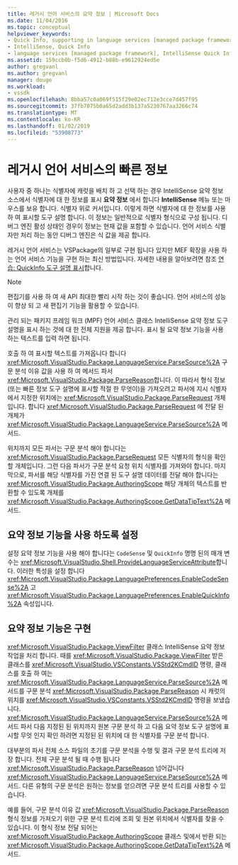 ```yaml
---
title: 레거시 언어 서비스의 요약 정보 | Microsoft Docs
ms.date: 11/04/2016
ms.topic: conceptual
helpviewer_keywords:
- Quick Info, supporting in language services [managed package framework]
- IntelliSense, Quick Info
- language services [managed package framework], IntelliSense Quick Info
ms.assetid: 159ccb0b-f5d6-4912-b88b-e9612924ed5e
author: gregvanl
ms.author: gregvanl
manager: douge
ms.workload:
- vssdk
ms.openlocfilehash: 8bba57c0a069f515f29e02ec712e3cce7d457f95
ms.sourcegitcommit: 37fb7075b0a65d2add3b137a5230767aa3266c74
ms.translationtype: MT
ms.contentlocale: ko-KR
ms.lasthandoff: 01/02/2019
ms.locfileid: "53908773"
---
```

# <a name="quick-info-in-a-legacy-language-service"></a>레거시 언어 서비스의 빠른 정보
사용자 중 하나는 식별자에 캐럿을 배치 하 고 선택 하는 경우 IntelliSense 요약 정보 소스에서 식별자에 대 한 정보를 표시 **요약 정보** 에서 합니다 **IntelliSense** 메뉴 또는 마우스를 보유 합니다. 식별자 위로 커서입니다. 이렇게 하면 식별자에 대 한 정보를 사용 하 여 표시할 도구 설명 합니다. 이 정보는 일반적으로 식별자 형식으로 구성 됩니다. 디버그 엔진 활성 상태인 경우이 정보는 현재 값을 포함할 수 있습니다. 언어 서비스 식별자만 처리 하는 동안 디버그 엔진은 식 값을 제공 합니다.  
  
 레거시 언어 서비스는 VSPackage의 일부로 구현 됩니다 있지만 MEF 확장을 사용 하는 언어 서비스 기능을 구현 하는 최신 방법입니다. 자세한 내용을 알아보려면 참조 [연습: QuickInfo 도구 설명 표시](../../extensibility/walkthrough-displaying-quickinfo-tooltips.md)합니다.  
  
> [!NOTE]
>  편집기를 사용 하 여 새 API 최대한 빨리 시작 하는 것이 좋습니다. 언어 서비스의 성능이 향상 되 고 새 편집기 기능을 활용할 수 있습니다.  
  
 관리 되는 패키지 프레임 워크 (MPF) 언어 서비스 클래스 IntelliSense 요약 정보 도구 설명을 표시 하는 것에 대 한 전체 지원을 제공 합니다. 표시 될 요약 정보 기능을 사용 하는 텍스트를 입력 하면 됩니다.  
  
 호출 하 여 표시할 텍스트를 가져옵니다 합니다 <xref:Microsoft.VisualStudio.Package.LanguageService.ParseSource%2A> 구문 분석 이유 값을 사용 하 여 메서드 파서 <xref:Microsoft.VisualStudio.Package.ParseReason>합니다. 이 따라서 형식 정보 (또는 빠른 정보 도구 설명에 표시할 적절 한 무엇이)을 가져오려고 파서에 지시 식별자에서 지정한 위치에는 <xref:Microsoft.VisualStudio.Package.ParseRequest> 개체입니다. 합니다 <xref:Microsoft.VisualStudio.Package.ParseRequest> 에 전달 된 개체가 <xref:Microsoft.VisualStudio.Package.LanguageService.ParseSource%2A> 메서드.  
  
 위치까지 모든 파서는 구문 분석 해야 합니다는 <xref:Microsoft.VisualStudio.Package.ParseRequest> 모든 식별자의 형식을 확인할 개체입니다. 그런 다음 파서가 구문 분석 요청 위치 식별자를 가져와야 합니다. 마지막으로, 파서를 해당 식별자를 가진 연결 된 도구 설명 데이터를 전달 해야 합니다는 <xref:Microsoft.VisualStudio.Package.AuthoringScope> 해당 개체의 텍스트를 반환할 수 있도록 개체를 <xref:Microsoft.VisualStudio.Package.AuthoringScope.GetDataTipText%2A> 메서드.  
  
## <a name="enabling-the-quick-info-feature"></a>요약 정보 기능을 사용 하도록 설정  
 설정 요약 정보 기능을 사용 해야 합니다는 `CodeSense` 및 `QuickInfo` 명명 된의 매개 변수는 <xref:Microsoft.VisualStudio.Shell.ProvideLanguageServiceAttribute>합니다. 이러한 특성을 설정 합니다 <xref:Microsoft.VisualStudio.Package.LanguagePreferences.EnableCodeSense%2A> 고 <xref:Microsoft.VisualStudio.Package.LanguagePreferences.EnableQuickInfo%2A> 속성입니다.  
  
## <a name="implementing-the-quick-info-feature"></a>요약 정보 기능은 구현  
 <xref:Microsoft.VisualStudio.Package.ViewFilter> 클래스 IntelliSense 요약 정보 작업을 처리 합니다. 때를 <xref:Microsoft.VisualStudio.Package.ViewFilter> 받은 클래스를 <xref:Microsoft.VisualStudio.VSConstants.VSStd2KCmdID> 명령, 클래스를 호출 하 여는 <xref:Microsoft.VisualStudio.Package.LanguageService.ParseSource%2A> 메서드를 구문 분석 <xref:Microsoft.VisualStudio.Package.ParseReason> 시 캐럿의 위치를 <xref:Microsoft.VisualStudio.VSConstants.VSStd2KCmdID> 명령을 보냈습니다. <xref:Microsoft.VisualStudio.Package.LanguageService.ParseSource%2A> 메서드 파서 다음 지정된 된 위치까지 원본 구문 분석 하 고 다음 요약 정보 도구 설명에 표시할 무엇 인지 확인 하려면 지정된 된 위치에 대 한 식별자를 구문 분석 합니다.  
  
 대부분의 파서 전체 소스 파일의 초기를 구문 분석을 수행 및 결과 구문 분석 트리에 저장 합니다. 전체 구문 분석 될 때 수행 됩니다 <xref:Microsoft.VisualStudio.Package.ParseReason> 넘어갑니다 <xref:Microsoft.VisualStudio.Package.LanguageService.ParseSource%2A> 메서드. 다른 유형의 구문 분석은 원하는 정보를 얻으려면 구문 분석 트리를 사용할 수 있습니다.  
  
 예를 들어, 구문 분석 이유 값 <xref:Microsoft.VisualStudio.Package.ParseReason> 형식 정보를 가져오기 위한 구문 분석 트리에 조회 및 원본 위치에서 식별자를 찾을 수 있습니다. 이 형식 정보 전달 되어는 <xref:Microsoft.VisualStudio.Package.AuthoringScope> 클래스 및에서 반환 되는 <xref:Microsoft.VisualStudio.Package.AuthoringScope.GetDataTipText%2A> 메서드.